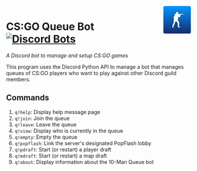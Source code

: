 <img src="assets/logo/rounded_logo.png" alt="10-Man Queues" align="right" width="75" height="75"/>

# CS:GO Queue Bot &ensp; [![Discord Bots](https://top.gg/api/widget/status/539669626863353868.svg)](https://top.gg/bot/539669626863353868)
*A Discord bot to manage and setup CS:GO games*

This program uses the Discord Python API to manage a bot that manages queues of CS:GO players who want to play against other Discord guild members.

## Commands

1. `q!help`:             Display help message page
2. `q!join`:             Join the queue
3. `q!leave`:            Leave the queue
4. `q!view`:             Display who is currently in the queue
5. `q!empty`:            Empty the queue
6. `q!popflash`:         Link the server's designated PopFlash lobby
7. `q!pdraft`:           Start (or restart) a player draft
8. `q!mdraft`:           Start (or restart) a map draft
9. `q!about`:            Display information about the 10-Man Queue bot
